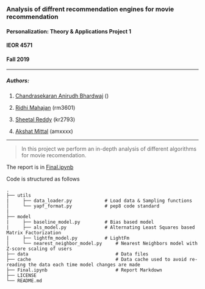 ### Analysis of diffrent recommendation engines for movie recommendation
#### Personalization: Theory & Applications Project 1
#### IEOR 4571
#### Fall 2019
_____________________________________________________________________________________________________________________________


##### Authors: 
1. [Chandrasekaran Anirudh Bhardwaj](https://github.com/anirudhsekar96) ()

2. [Ridhi Mahajan](https://github.com/rmahajan14) (rm3601)

3. [Sheetal Reddy](https://github.com/Sheetalkreddy) (kr2793)

4. [Akshat Mittal](https://github.com/aksmit94) (amxxxx)
_____________________________________________________________________________________________________________________________

> In this project we perform an in-depth analysis of different algorithms for movie recomendation. 

The report is in [Final.ipynb](./Final.ipynb)

Code is structured as follows

    .
    ├── utils
    |     ├── data_loader.py			# Load data & Sampling functions
    │     └── yapf_format.py			# pep8 code standard
    |
    ├── model
    |     ├── baseline_model.py			# Bias based model
    |     ├── als_model.py				# Alternating Least Squares based Matrix Factorization
    |     ├── lightfm_model.py			# LightFm
    │     └── nearest_neighbor_model.py		# Nearest Neighbors model with Z-score scaling of users
    ├── data                     			# Data files
    ├── cache                    			# Data cache used to avoid re-reading the data each time model changes are made
    ├── Final.ipynb                   		# Report Markdown
    ├── LICENSE
    └── README.md



